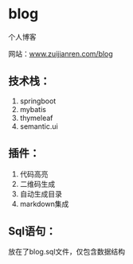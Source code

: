 # blog
个人博客

网站：www.zuijianren.com/blog

## 技术栈：
1. springboot
2. mybatis
3. thymeleaf
4. semantic.ui

## 插件：
1. 代码高亮
2. 二维码生成
3. 自动生成目录
4. markdown集成

## Sql语句：
放在了blog.sql文件，仅包含数据结构
